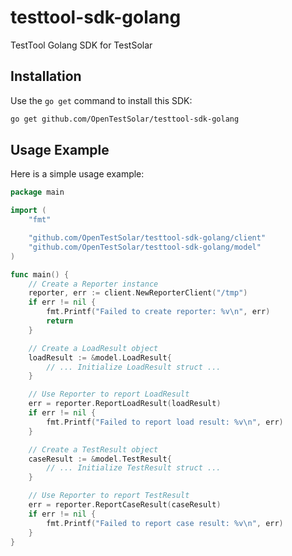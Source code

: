 # testtool-sdk-golang
TestTool Golang SDK  for TestSolar

## Installation

Use the `go get` command to install this SDK:

```bash
go get github.com/OpenTestSolar/testtool-sdk-golang
```

## Usage Example

Here is a simple usage example:

```go
package main

import (
	"fmt"

	"github.com/OpenTestSolar/testtool-sdk-golang/client"
	"github.com/OpenTestSolar/testtool-sdk-golang/model"
)

func main() {
	// Create a Reporter instance
	reporter, err := client.NewReporterClient("/tmp")
	if err != nil {
		fmt.Printf("Failed to create reporter: %v\n", err)
		return
	}

	// Create a LoadResult object
	loadResult := &model.LoadResult{
		// ... Initialize LoadResult struct ...
	}

	// Use Reporter to report LoadResult
	err = reporter.ReportLoadResult(loadResult)
	if err != nil {
		fmt.Printf("Failed to report load result: %v\n", err)
	}

	// Create a TestResult object
	caseResult := &model.TestResult{
		// ... Initialize TestResult struct ...
	}

	// Use Reporter to report TestResult
	err = reporter.ReportCaseResult(caseResult)
	if err != nil {
		fmt.Printf("Failed to report case result: %v\n", err)
	}
}
```

